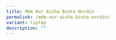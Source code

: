 ```yaml
---
title: Mdm Nur Aisha Binte Nordin
permalink: /mdm-nur-aisha-binte-nordin/
variant: tiptap
description: ""
---
```

